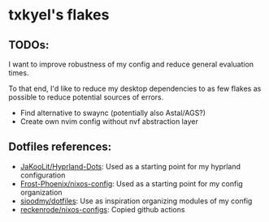 # txkyel's flakes

## TODOs:

I want to improve robustness of my config and reduce general evaluation times.

To that end, I'd like to reduce my desktop dependencies to as few flakes as possible to
reduce potential sources of errors.

- Find alternative to swaync (potentially also Astal/AGS?)
- Create own nvim config without nvf abstraction layer

## Dotfiles references: 

- [JaKooLit/Hyprland-Dots](https://github.com/JaKooLit/Hyprland-Dots): Used as a starting point for my hyprland configuration
- [Frost-Phoenix/nixos-config](https://github.com/Frost-Phoenix/nixos-config): Used as a starting point for my config organization
- [sioodmy/dotfiles](https://github.com/sioodmy/dotfiles): Use as inspiration organizing modules of my config
- [reckenrode/nixos-configs](https://github.com/reckenrode/nixos-configs): Copied github actions

